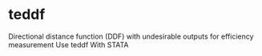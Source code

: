 # teddf
Directional distance function (DDF) with undesirable outputs for efficiency measurement Use teddf With STATA
